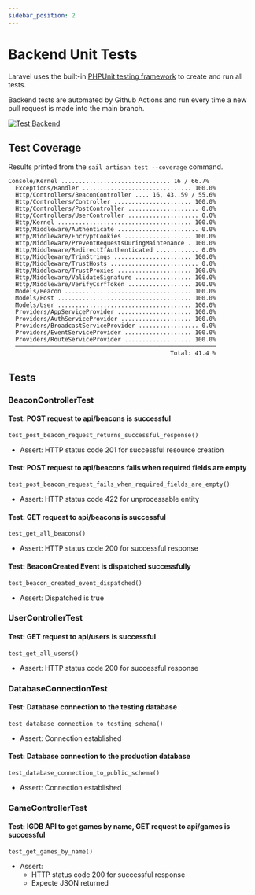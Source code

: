 ```yaml
---
sidebar_position: 2
---
```

# Backend Unit Tests

Laravel uses the built-in [PHPUnit testing framework](https://phpunit.de/) to create and run all tests.

Backend tests are automated by Github Actions and run every time a new pull request is made into the main branch.

[![Test Backend](https://github.com/Capstone-Projects-2023-Fall/project-lomo-in-person-gaming-app/actions/workflows/test-backend.yml/badge.svg)](https://github.com/Capstone-Projects-2023-Fall/project-lomo-in-person-gaming-app/actions/workflows/test-backend.yml)

## Test Coverage

Results printed from the `sail artisan test --coverage` command. 

```
Console/Kernel ............................... 16 / 66.7%  
  Exceptions/Handler ............................... 100.0%  
  Http/Controllers/BeaconController .... 16, 43..59 / 55.6%  
  Http/Controllers/Controller ...................... 100.0%  
  Http/Controllers/PostController .................... 0.0%  
  Http/Controllers/UserController .................... 0.0%  
  Http/Kernel ...................................... 100.0%  
  Http/Middleware/Authenticate ....................... 0.0%  
  Http/Middleware/EncryptCookies ................... 100.0%  
  Http/Middleware/PreventRequestsDuringMaintenance . 100.0%  
  Http/Middleware/RedirectIfAuthenticated ............ 0.0%  
  Http/Middleware/TrimStrings ...................... 100.0%  
  Http/Middleware/TrustHosts ......................... 0.0%  
  Http/Middleware/TrustProxies ..................... 100.0%  
  Http/Middleware/ValidateSignature ................ 100.0%  
  Http/Middleware/VerifyCsrfToken .................. 100.0%  
  Models/Beacon .................................... 100.0%  
  Models/Post ...................................... 100.0%  
  Models/User ...................................... 100.0%  
  Providers/AppServiceProvider ..................... 100.0%  
  Providers/AuthServiceProvider .................... 100.0%  
  Providers/BroadcastServiceProvider ................. 0.0%  
  Providers/EventServiceProvider ................... 100.0%  
  Providers/RouteServiceProvider ................... 100.0%  
  ─────────────────────────────────────────────────────────  
                                              Total: 41.4 %  
```

## Tests

### BeaconControllerTest

#### Test: POST request to api/beacons is successful
```test_post_beacon_request_returns_successful_response()```
- Assert: HTTP status code 201 for successful resource creation

#### Test: POST request to api/beacons fails when required fields are empty
```test_post_beacon_request_fails_when_required_fields_are_empty()```
- Assert: HTTP status code 422 for unprocessable entity

#### Test: GET request to api/beacons is successful
```test_get_all_beacons()```
- Assert: HTTP status code 200 for successful response

#### Test: BeaconCreated Event is dispatched successfully 
```test_beacon_created_event_dispatched()```
- Assert: Dispatched is true

### UserControllerTest

#### Test: GET request to api/users is successful
```test_get_all_users()```
- Assert: HTTP status code 200 for successful response

### DatabaseConnectionTest

#### Test: Database connection to the testing database
```test_database_connection_to_testing_schema()```
- Assert: Connection established

#### Test: Database connection to the production database
```test_database_connection_to_public_schema()```
- Assert: Connection established

### GameControllerTest
#### Test: IGDB API to get games by name, GET request to api/games is successful
```test_get_games_by_name()```
- Assert: 
  - HTTP status code 200 for successful response
  - Expecte JSON returned